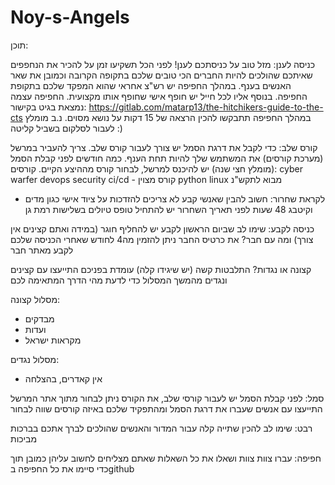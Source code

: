 # Noy-s-Angels


תוכן:

כניסה לענן:
מזל טוב על כניסתכם לענן!
לפני הכל תשקיעו זמן על להכיר את הנחפפים שאיתכם שהולכים להיות החברים הכי טובים שלכם בתקופה הקרובה וכמובן את שאר האנשים בענף.
במהלך החפיפה יש רש"צ אחראי שהוא המפקד שלכם בתקופת החפיפה. בנוסף אליו לכל חייל יש חופף אישי שחופף אותו מקצועית.
החפיפה עצמה נמצאת בגיט בקישור: https://gitlab.com/matarp13/the-hitchikers-guide-to-the-cts
במהלך החפיפה תתבקשו להכין הרצאה של 15 דקות על נושא מסוים.
נ.ב מומלץ לעבור לסלקום בשביל קליטה :)

קורס שלב:
כדי לקבל את דרגת הסמל יש צורך לעבור קורס שלב.
צריך להעביר במרשל (מערכת קורסים) את המשתמש שלך להיות תחת הענף.
כמה חודשים לפני קבלת הסמל (מומלץ חצי שנה) יש להיכנס למרשל, לבחור קורס מההיצע הקיים.
קורסים:
cyber warfer
devops security
ci/cd - קורס מצוין
python
linux
מבוא לתקש"נ


- לקראת שחרור:
חשוב להבין שאנשי קבע לא צריכים להזדכות על ציוד אישי כגון מדים וקיטבג
48 שעות לפני תאריך השחרור יש להתחיל טופס טיולים בשלישות רמת גן

כניסה לקבע:
שימו לב שביום הראשון לקבע יש להחליף חוגר (במידה ואתם קצינים אין צורך)
ומה עם חבר? את כרטיס החבר ניתן להזמין מה4 לחודש שאחרי הכניסה שלכם לקבע מאתר חבר

קצונה או נגדות?
התלבטות קשה (יש שיגידו קלה) עומדת בפניכם 
התייעצו עם קצינים ונגדים מהמשך המסלול כדי לדעת מהי הדרך המתאימה לכם

מסלול קצונה:
- מבדקים
- ועדות
- מקראות ישראל

מסלול נגדים:
- אין קאדרים, בהצלחה

סמל:
לפני קבלת הסמל יש לעבור קורסי שלב, את הקורס ניתן לבחור מתוך אתר המרשל
התייעצו עם אנשים שעברו את דרגת הסמל ומהתפקיד שלכם באיזה קורסים שווה לבחור

רבט:
שימו לב להכין שתייה קלה עבור המדור והאנשים שהולכים לברך אתכם בברכות מביכות

חפיפה:
עברו צוות צוות ושאלו את כל השאלות שאתם מצליחים לחשוב עליהן
כמובן תוך כדי סיימו את כל החפיפה בgithub

